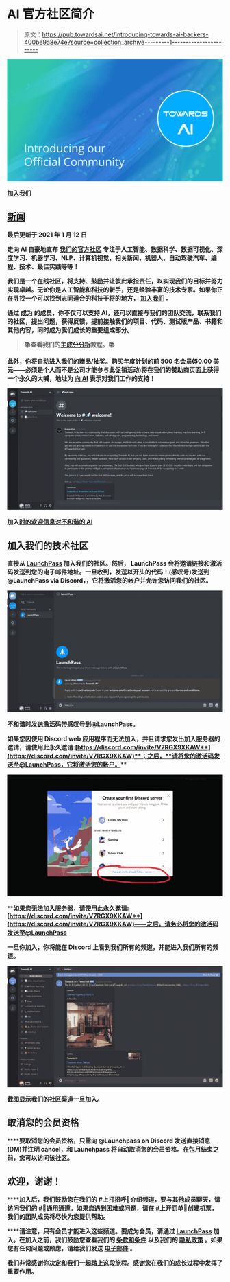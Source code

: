 # AI 官方社区简介

> 原文：<https://pub.towardsai.net/introducing-towards-ai-backers-400be9a8e74e?source=collection_archive---------1----------------------->

![](img/ef70ae66236a75ab0061fdc48aae5a3c.png)

**[**加入我们**](https://mktg.best/7e186)**

## ****[新闻](https://towardsai.net/p/category/news)****

****最后更新于 2021 年 1 月 12 日****

****走向 AI 自豪地宣布 [**我们的官方社区**](https://mktg.best/7e186) 专注于人工智能、数据科学、数据可视化、深度学习、机器学习、NLP、计算机视觉、相关新闻、机器人、自动驾驶汽车、编程、技术、最佳实践等等！****

****我们是一个在线社区，将支持、鼓励并让彼此承担责任，以实现我们的目标并努力实现卓越。无论你是人工智能和科技的新手，还是经验丰富的技术专家。如果你正在寻找一个可以找到志同道合的科技干将的地方， [**加入我们**](https://mktg.best/7e186) 。****

****通过 [**成为**](https://mktg.best/7e186) 的成员，你不仅可以支持 AI，还可以直接与我们的团队交流，联系我们的社区，提出问题，获得反馈，提前接触我们的项目、代码、测试版产品、书籍和其他内容，同时成为**我们成长的重要组成部分**。****

> ****📚查看我们的[主成分分析](https://towardsai.net/p/data-science/principal-component-analysis-pca-with-python-examples-tutorial-67a917bae9aa)教程。📚****

****此外，你将自动进入我们的赠品/抽奖。购买年度计划的前 500 名会员(50.00 美元——必须是个人而不是公司才能参与此促销活动)将在我们的赞助商页面上获得一个永久的大喊，地址为 [**向 AI**](https://towardsai.net/) **表示对我们工作的支持！******

****![](img/21e06faa8ac2b8c4efbcff9651aa4273.png)****

****加入[时的欢迎信息对不和谐的 AI](https://towardsai.net/backers)****

## ****加入我们的技术社区****

****直接从 [**LaunchPass**](https://mktg.best/7e186) **加入我们的社区。然后，** LaunchPass 会将邀请链接和激活码发送到您的电子邮件地址。一旦收到，发送以**开头的代码！**(感叹号)发送到 **@LaunchPass via Discord，**，它将激活您的帐户并允许您访问我们的社区。****

****![](img/a7c0f672874c35eaea28aa88e913a768.png)****

****不和谐时发送激活码带感叹号到@LaunchPass。****

****如果您因使用 Discord web 应用程序而无法加入，并且**请求您发出加入服务器的邀请**，请使用此永久邀请:[**https://discord.com/invite/V7RGX9XKAW**](https://discord.com/invite/V7RGX9XKAW)**；之后，**请将您的激活码发送至@LaunchPass，它将激活您的帐户。********

******![](img/dd2f6e80608538b166edf38770e8f17c.png)******

******如果您无法加入服务器，请使用此永久邀请:[**https://discord.com/invite/V7RGX9XKAW**](https://discord.com/invite/V7RGX9XKAW)——之后，请务必将您的激活码发送至@LaunchPass******

******一旦你加入，你将能在 Discord 上看到我们所有的频道，并能进入我们所有的频道。******

******![](img/65a20653b0f6909d3bd195910213636b.png)******

******截图显示我们的社区渠道一旦加入。******

## ******取消您的会员资格******

******要取消您的会员资格，只需向 **@Launchpass on Discord** 发送直接消息(DM)并注明 **cancel，**和 Launchpass 将自动取消您的会员资格。在包月结束之前，您可以访问该社区。******

## ******欢迎，谢谢！******

******加入后，我们鼓励您在我们的 **#上打招呼👋介绍**频道，要与其他成员聊天，请访问我们的 **#🍕通用**通道。如果您遇到困难或问题，请在 **#上开罚单🎫创建机票，**我们的团队成员将尽快为您提供帮助。******

******请注意，只有会员才能进入这些频道。要成为会员，请通过 [**LaunchPass**](https://mktg.best/7e186) 加入。在加入之前，我们鼓励您查看我们的 [**条款和条件**](https://discord.com/channels/771493609915547688/791321991381778433/792929167557263390) 以及我们的 [**隐私政策**](https://towardsai.net/privacy) **。**如果您有任何问题或顾虑，请给我们发送 [**电子邮件**](mailto:support@towardsai.net) 。******

******我们非常感谢你决定和我们一起踏上这段旅程。感谢您在我们的成长过程中发挥了重要作用。******